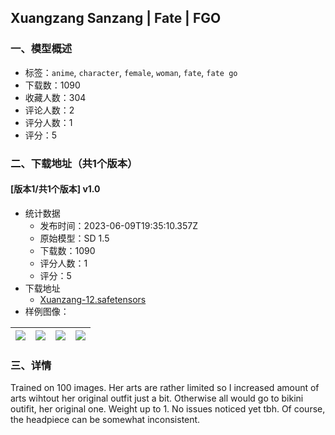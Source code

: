 ## Xuangzang Sanzang | Fate | FGO
### 一、模型概述

- 标签：`anime`, `character`, `female`, `woman`, `fate`, `fate go`
- 下载数：1090
- 收藏人数：304
- 评论人数：2
- 评分人数：1
- 评分：5

### 二、下载地址（共1个版本）

#### [版本1/共1个版本] v1.0

- 统计数据
  - 发布时间：2023-06-09T19:35:10.357Z
  - 原始模型：SD 1.5
  - 下载数：1090
  - 评分人数：1
  - 评分：5
- 下载地址
  - [Xuanzang-12.safetensors](https://civitai.com/api/download/models/92618)
- 样例图像：

| <img src="https://image.civitai.com/xG1nkqKTMzGDvpLrqFT7WA/751a644d-eb36-4b85-a935-273bb9df0f6c/width=450/1088365.jpeg" /> | <img src="https://image.civitai.com/xG1nkqKTMzGDvpLrqFT7WA/da59263f-b87a-486e-9e5f-852a6a071ab5/width=450/1088358.jpeg" /> | <img src="https://image.civitai.com/xG1nkqKTMzGDvpLrqFT7WA/debd2560-1889-4a91-bf0b-cf807fb63f76/width=450/1088360.jpeg" /> | <img src="https://image.civitai.com/xG1nkqKTMzGDvpLrqFT7WA/2df249f0-c416-4968-ab5d-faccd8c0868f/width=450/1088361.jpeg" /> |
| ---- | ---- | ---- | ---- |


### 三、详情
<p>Trained on 100 images. Her arts are rather limited so I increased amount of arts wihtout her original outfit just a bit. Otherwise all would go to bikini outifit, her original one. Weight up to 1. No issues noticed yet tbh. Of course, the headpiece can be somewhat inconsistent. </p>